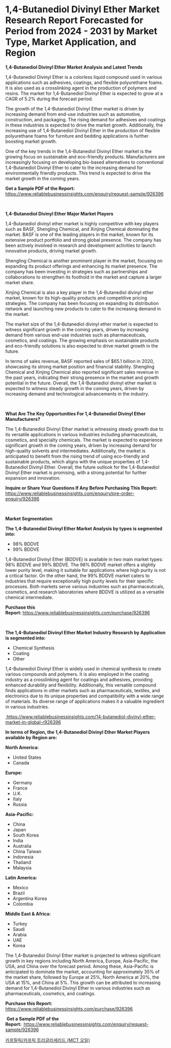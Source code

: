 <p><h1>1,4-Butanediol Divinyl Ether Market Research Report Forecasted for Period from 2024 -  2031 by Market Type, Market Application, and Region</h1></p><p><strong>1,4-Butanediol Divinyl Ether Market Analysis and Latest Trends</strong></p>
<p><p>1,4-Butanediol Divinyl Ether is a colorless liquid compound used in various applications such as adhesives, coatings, and flexible polyurethane foams. It is also used as a crosslinking agent in the production of polymers and resins. The market for 1,4-Butanediol Divinyl Ether is expected to grow at a CAGR of 5.2% during the forecast period.</p><p>The growth of the 1,4-Butanediol Divinyl Ether market is driven by increasing demand from end-use industries such as automotive, construction, and packaging. The rising demand for adhesives and coatings in these industries is expected to drive the market growth. Additionally, the increasing use of 1,4-Butanediol Divinyl Ether in the production of flexible polyurethane foams for furniture and bedding applications is further boosting market growth.</p><p>One of the key trends in the 1,4-Butanediol Divinyl Ether market is the growing focus on sustainable and eco-friendly products. Manufacturers are increasingly focusing on developing bio-based alternatives to conventional 1,4-Butanediol Divinyl Ether to cater to the increasing demand for environmentally friendly products. This trend is expected to drive the market growth in the coming years.</p></p>
<p><strong>Get a Sample PDF of the Report:&nbsp;</strong> <a href="https://www.reliablebusinessinsights.com/enquiry/request-sample/926396">https://www.reliablebusinessinsights.com/enquiry/request-sample/926396</a></p>
<p>&nbsp;</p>
<p><strong>1,4-Butanediol Divinyl Ether Major Market Players</strong></p>
<p><p>1,4-Butanediol divinyl ether market is highly competitive with key players such as BASF, Shengling Chemical, and Xinjing Chemical dominating the market. BASF is one of the leading players in the market, known for its extensive product portfolio and strong global presence. The company has been actively involved in research and development activities to launch innovative products, driving market growth.</p><p>Shengling Chemical is another prominent player in the market, focusing on expanding its product offerings and enhancing its market presence. The company has been investing in strategies such as partnerships and collaborations to strengthen its foothold in the market and capture a larger market share.</p><p>Xinjing Chemical is also a key player in the 1,4-Butanediol divinyl ether market, known for its high-quality products and competitive pricing strategies. The company has been focusing on expanding its distribution network and launching new products to cater to the increasing demand in the market.</p><p>The market size of the 1,4-Butanediol divinyl ether market is expected to witness significant growth in the coming years, driven by increasing demand from various end-use industries such as pharmaceuticals, cosmetics, and coatings. The growing emphasis on sustainable products and eco-friendly solutions is also expected to drive market growth in the future.</p><p>In terms of sales revenue, BASF reported sales of $65.1 billion in 2020, showcasing its strong market position and financial stability. Shengling Chemical and Xinjing Chemical also reported significant sales revenue in the past years, indicating their strong presence in the market and growth potential in the future. Overall, the 1,4-Butanediol divinyl ether market is expected to witness steady growth in the coming years, driven by increasing demand and technological advancements in the industry.</p></p>
<p>&nbsp;</p>
<p><strong>What Are The Key Opportunities For 1,4-Butanediol Divinyl Ether Manufacturers?</strong></p>
<p><p>The 1,4-Butanediol Divinyl Ether market is witnessing steady growth due to its versatile applications in various industries including pharmaceuticals, cosmetics, and specialty chemicals. The market is expected to experience significant growth in the coming years, driven by increasing demand for high-quality solvents and intermediates. Additionally, the market is anticipated to benefit from the rising trend of using eco-friendly and sustainable products, which aligns with the unique properties of 1,4-Butanediol Divinyl Ether. Overall, the future outlook for the 1,4-Butanediol Divinyl Ether market is promising, with a strong potential for further expansion and innovation.</p></p>
<p><strong>Inquire or Share Your Questions If Any Before Purchasing This Report:</strong> <a href="https://www.reliablebusinessinsights.com/enquiry/pre-order-enquiry/926396">https://www.reliablebusinessinsights.com/enquiry/pre-order-enquiry/926396</a></p>
<p>&nbsp;</p>
<p><strong>Market Segmentation</strong></p>
<p><strong>The 1,4-Butanediol Divinyl Ether Market Analysis by types is segmented into:</strong></p>
<p><ul><li>98% BDDVE</li><li>99% BDDVE</li></ul></p>
<p><p>1,4-Butanediol Divinyl Ether (BDDVE) is available in two main market types: 98% BDDVE and 99% BDDVE. The 98% BDDVE market offers a slightly lower purity level, making it suitable for applications where high purity is not a critical factor. On the other hand, the 99% BDDVE market caters to industries that require exceptionally high purity levels for their specific processes. Both markets serve various industries such as pharmaceuticals, cosmetics, and research laboratories where BDDVE is utilized as a versatile chemical intermediate.</p></p>
<p><strong>Purchase this Report:&nbsp;</strong><a href="https://www.reliablebusinessinsights.com/purchase/926396">https://www.reliablebusinessinsights.com/purchase/926396</a></p>
<p>&nbsp;</p>
<p><strong>The 1,4-Butanediol Divinyl Ether Market Industry Research by Application is segmented into:</strong></p>
<p><ul><li>Chemical Synthesis</li><li>Coating</li><li>Other</li></ul></p>
<p><p>1,4-Butanediol Divinyl Ether is widely used in chemical synthesis to create various compounds and polymers. It is also employed in the coating industry as a crosslinking agent for coatings and adhesives, providing enhanced durability and flexibility. Additionally, this versatile compound finds applications in other markets such as pharmaceuticals, textiles, and electronics due to its unique properties and compatibility with a wide range of materials. Its diverse range of applications makes it a valuable ingredient in various industries.</p></p>
<p><a href="https://www.reliablebusinessinsights.com/14-butanediol-divinyl-ether-market-in-global-r926396">&nbsp;https://www.reliablebusinessinsights.com/14-butanediol-divinyl-ether-market-in-global-r926396</a></p>
<p><strong>In terms of Region, the 1,4-Butanediol Divinyl Ether Market Players available by Region are:</strong></p>
<p>
    <p> <strong> North America: </strong>
        <ul>
            <li>United States</li>
            <li>Canada</li>
        </ul>
        </p> 
    <p> <strong> Europe: </strong>
        <ul>
            <li>Germany</li>
            <li>France</li>
            <li>U.K.</li>
            <li>Italy</li>
            <li>Russia</li>
        </ul>
        </p> 
    <p> <strong> Asia-Pacific: </strong>
        <ul>
            <li>China</li>
            <li>Japan</li>
            <li>South Korea</li>
            <li>India</li>
            <li>Australia</li>
            <li>China Taiwan</li>
            <li>Indonesia</li>
            <li>Thailand</li>
            <li>Malaysia</li>
        </ul>
        </p> 
    <p> <strong> Latin America: </strong>
        <ul>
            <li>Mexico</li>
            <li>Brazil</li>
            <li>Argentina Korea</li>
            <li>Colombia</li>
        </ul>
        </p> 
    <p> <strong> Middle East & Africa: </strong>
        <ul>
            <li>Turkey</li>
            <li>Saudi</li>
            <li>Arabia</li>
            <li>UAE</li>
            <li>Korea</li>
        </ul>
    </p>
    </p>
<p><p>The 1,4-Butanediol Divinyl Ether market is projected to witness significant growth in key regions including North America, Europe, Asia-Pacific, the USA, and China over the forecast period. Among these, Asia-Pacific is anticipated to dominate the market, accounting for approximately 35% of the market share, followed by Europe at 25%, North America at 20%, the USA at 15%, and China at 5%. This growth can be attributed to increasing demand for 1,4-Butanediol Divinyl Ether in various industries such as pharmaceuticals, cosmetics, and coatings.</p></p>
<p><strong>Purchase this Report: </strong><a href="https://www.reliablebusinessinsights.com/purchase/926396">https://www.reliablebusinessinsights.com/purchase/926396</a></p>
<p>&nbsp;<strong>Get a Sample PDF of the Report:&nbsp;&nbsp;</strong><a href="https://www.reliablebusinessinsights.com/enquiry/request-sample/926396">https://www.reliablebusinessinsights.com/enquiry/request-sample/926396</a></p>
<p><strong></strong></p>
<p><p><a href="https://github.com/admichael111/Market-Research-Report-List-1/blob/main/705504393322.md">카프릴릭/카프릭 트리글리세리드 (MCT 오일)</a></p></p>